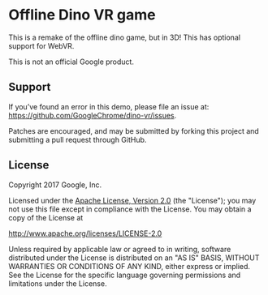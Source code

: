 # Offline Dino VR game

This is a remake of the offline dino game, but in 3D! This has optional support for WebVR.

This is not an official Google product.

## Support

If you’ve found an error in this demo, please file an issue at: https://github.com/GoogleChrome/dino-vr/issues.

Patches are encouraged, and may be submitted by forking this project and submitting a pull request through GitHub.

## License

Copyright 2017 Google, Inc.

Licensed under the [Apache License, Version 2.0](LICENSE) (the "License");
you may not use this file except in compliance with the License. You may
obtain a copy of the License at

   http://www.apache.org/licenses/LICENSE-2.0

Unless required by applicable law or agreed to in writing, software
distributed under the License is distributed on an "AS IS" BASIS,
WITHOUT WARRANTIES OR CONDITIONS OF ANY KIND, either express or implied.
See the License for the specific language governing permissions and
limitations under the License.
